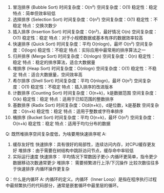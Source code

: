 1. 冒泡排序 (Bubble Sort)
时间复杂度：O(n²)
空间复杂度：O(1)
稳定性：稳定
特点：简单但效率较低
2. 选择排序 (Selection Sort)
时间复杂度：O(n²)
空间复杂度：O(1)
稳定性：不稳定
特点：交换次数少
3. 插入排序 (Insertion Sort)
时间复杂度：O(n²)，最好情况 O(n)
空间复杂度：O(1)
稳定性：稳定
特点：对于小规模数据或基本有序的数据效率较高
4. 快速排序 (Quick Sort)
时间复杂度：平均 O(nlogn)，最坏 O(n²)
空间复杂度：O(logn)
稳定性：不稳定
特点：实际应用中最常用的排序算法之一
5. 归并排序 (Merge Sort)
时间复杂度：O(nlogn)
空间复杂度：O(n)
稳定性：稳定
特点：稳定的排序算法，适合大数据量
6. 堆排序 (Heap Sort)
时间复杂度：O(nlogn)
空间复杂度：O(1)
稳定性：不稳定
特点：适合大数据量，空间效率高
7. 希尔排序 (Shell Sort)
时间复杂度：平均 O(nlogn)，最坏 O(n²)
空间复杂度：O(1)
稳定性：不稳定
特点：插入排序的改进版本
8. 计数排序 (Counting Sort)
时间复杂度：O(n+k)，k是数据范围
空间复杂度：O(k)
稳定性：稳定
特点：适用于已知范围的整数排序
9. 基数排序 (Radix Sort)
时间复杂度：O(d(n+k))，d是位数，k是基数
空间复杂度：O(n+k)
稳定性：稳定
特点：适用于整数或字符串排序
10. 桶排序 (Bucket Sort)
时间复杂度：平均 O(n+k)，最坏 O(n²)
空间复杂度：O(n+k)
稳定性：稳定
特点：适用于均匀分布的数据


Q: 既然堆排序空间复杂度低，为啥要用快速排序呢
A: 
1. 缓存友好性
快速排序：具有很好的局部性，连续访问内存，对CPU缓存更友好
堆排序：由于需要在树结构中跳跃访问节点，缓存命中率较低
2. 实际运行速度
快速排序：
平均情况下常数因子更小
内循环更简单，指令更少
数据移动次数通常更少
堆排序：
需要频繁进行上浮/下沉操作
比较次数往往多于快速排序
内循环操作更复杂

Q：什么是内循环
A: 内循环的定义。内循环（Inner Loop）是指在程序执行过程中最频繁执行的代码部分，通常是嵌套循环中最里层的循环。
